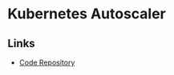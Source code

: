 # Kubernetes Autoscaler

<!--
kubectl -n kube-system logs -f deployment.apps/cluster-autoscaler

https://github.com/Thakurvaibhav/k8s/tree/master/aws-addons/cluster-autoscaler
-->

## Links

- [Code Repository](https://github.com/kubernetes/autoscaler)

<!-- ## Kubernetes Operations (kOps)

###

```sh
#
kops edit ig nodes
``` -->
